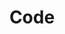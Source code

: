 ---
title: "Code"
description: "code"
layout: "code"
params:
  projects:
    enable: true
    # title: "Custom Name"
    items:
      - title: Hugo Profile
        content: A highly customizable and mobile first Hugo template for personal portfolio and blog.
        image: /images/projects/profile.png
        featured:
          name: Demo
          link: https://hugo-profile.netlify.app
        badges:
          - "Hugo"
          - "Bootstrap"
          - "Javascript"
        links:
          - icon: fa fa-envelope
            url: mailto:?subject=Hugo%20Profile%20Template&body=Check%20it%20out:%20https%3a%2f%2fhugo-profile.netlify.app%2fblog%2fmarkdown-syntax%2f
          - icon: fab fa-github
            url: https://github.com/gurusabarish/hugo-profile
          - icon: fab fa-twitter
            url: https://twitter.com/intent/tweet?text=Check+it+out:&url=https%3A%2F%2Fgithub.com%2Fgurusabarish%2Fhugo-profile

      - title: Image Converter
        content: A web app to convert image to pdf, png to jpg, png to jpg and png to webp without database using django.
        image: /images/projects/converter.jpg
        featured:
          name: Demo
          link: https://django-converter.herokuapp.com
        badges:
          - "Django"
          - "Bootstrap"
        links:
          - icon: fab fa-github
            url: https://github.com/gurusabarish/converter

      - title: Hugo Profile V2
        content: A clean and simple Hugo template for personal portfolio and blog.
        image: /images/projects/profile2.jpg
        featured:
          name: Demo V2
          link: https://hugo-profile-2.netlify.app
        badges:
          - "Hugo"
          - "Bootstrap"
          - "Javascript"
        links:
          - icon: fab fa-github
            url: https://github.com/gurusabarish/HugoProfileV2
---